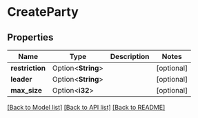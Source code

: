 # CreateParty

## Properties

Name | Type | Description | Notes
------------ | ------------- | ------------- | -------------
**restriction** | Option<**String**> |  | [optional]
**leader** | Option<**String**> |  | [optional]
**max_size** | Option<**i32**> |  | [optional]

[[Back to Model list]](../README.md#documentation-for-models) [[Back to API list]](../README.md#documentation-for-api-endpoints) [[Back to README]](../README.md)


